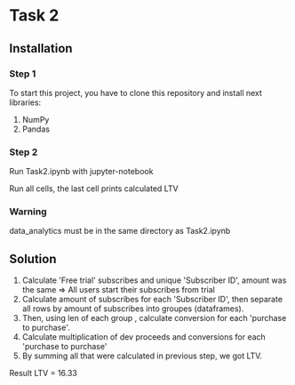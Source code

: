# Task 2
## Installation
### Step 1
To start this project, you have to clone this repository and install next libraries:
1. NumPy
2. Pandas

### Step 2
Run Task2.ipynb with jupyter-notebook

Run all cells, the last cell prints calculated LTV

### Warning
data_analytics must be in the same directory as Task2.ipynb

## Solution

1. Calculate 'Free trial' subscribes and unique 'Subscriber ID', amount was the same => All users start their subscribes from trial
2. Calculate amount of subscribes for each 'Subscriber ID', then separate all rows by amount of subscribes into groupes (dataframes).
3. Then, using len of each group , calculate conversion for each 'purchase to purchase'.
4. Calculate multiplication of dev proceeds and conversions for each 'purchase to purchase'
5. By summing all that were calculated in previous step, we got LTV.

Result LTV = 16.33

